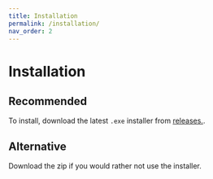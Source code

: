 ```yaml
---
title: Installation
permalink: /installation/
nav_order: 2
---
```


# Installation

## Recommended

To install, download the latest `.exe` installer from [releases.](https://github.com/cbkow/ump/releases/).

## Alternative

Download the zip if you would rather not use the installer.



